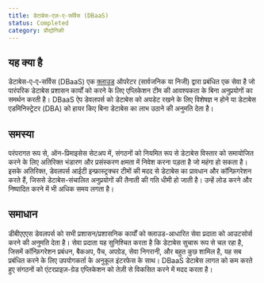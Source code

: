 ```yaml
---
title: डेटाबेस-एज़-ए-सर्विस (DBaaS)
status: Completed
category: प्रौद्योगिकी
---
```


## यह क्या है 

डेटाबेस-ए-ए-सर्विस (DBaaS) एक [क्लाउड](/cloud_computing/) ऑपरेटर (सार्वजनिक या निजी) द्वारा प्रबंधित एक सेवा है जो पारंपरिक डेटाबेस प्रशासन कार्यों को करने के लिए एप्लिकेशन टीम की आवश्यकता के बिना अनुप्रयोगों का समर्थन करती है। DBaaS ऐप डेवलपर्स को डेटाबेस को अपडेट रखने के लिए विशेषज्ञ न होने या डेटाबेस एडमिनिस्ट्रेटर (DBA) को हायर किए बिना डेटाबेस का लाभ उठाने की अनुमति देता है।

## समस्या

परंपरागत रूप से, ऑन-प्रिमाइसेस सेटअप में, संगठनों को नियमित रूप से डेटाबेस विस्तार को समायोजित करने के लिए अतिरिक्त भंडारण और प्रसंस्करण क्षमता में निवेश करना पड़ता है जो महंगा हो सकता है। इसके अतिरिक्त, डेवलपर्स आईटी इन्फ्रास्ट्रक्चर टीमों की मदद से डेटाबेस का प्रावधान और कॉन्फ़िगरेशन करते हैं, जिससे डेटाबेस-संचालित अनुप्रयोगों की तैनाती की गति धीमी हो जाती है। उन्हें लोड करने और निष्पादित करने में भी अधिक समय लगता है।

## समाधान

डीबीएएएस डेवलपर्स को सभी प्रशासन/प्रशासनिक कार्यों को क्लाउड-आधारित सेवा प्रदाता को आउटसोर्स करने की अनुमति देता है। सेवा प्रदाता यह सुनिश्चित करता है कि डेटाबेस सुचारू रूप से चल रहा है, जिसमें कॉन्फ़िगरेशन प्रबंधन, बैकअप, पैच, अपग्रेड, सेवा निगरानी, ​​​​और बहुत कुछ शामिल है, यह सब प्रबंधित करने के लिए उपयोगकर्ता के अनुकूल इंटरफेस के साथ। DBaaS डेटाबेस लागत को कम करते हुए संगठनों को एंटरप्राइज़-ग्रेड एप्लिकेशन को तेज़ी से विकसित करने में मदद करता है।
